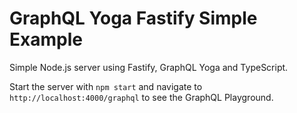 # GraphQL Yoga Fastify Simple Example

Simple Node.js server using Fastify, GraphQL Yoga and TypeScript.

Start the server with `npm start` and navigate to `http://localhost:4000/graphql` to see the GraphQL Playground.

